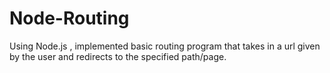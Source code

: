 # Node-Routing
Using Node.js , implemented basic routing program that takes in a url given by the user  and redirects to the specified path/page.
